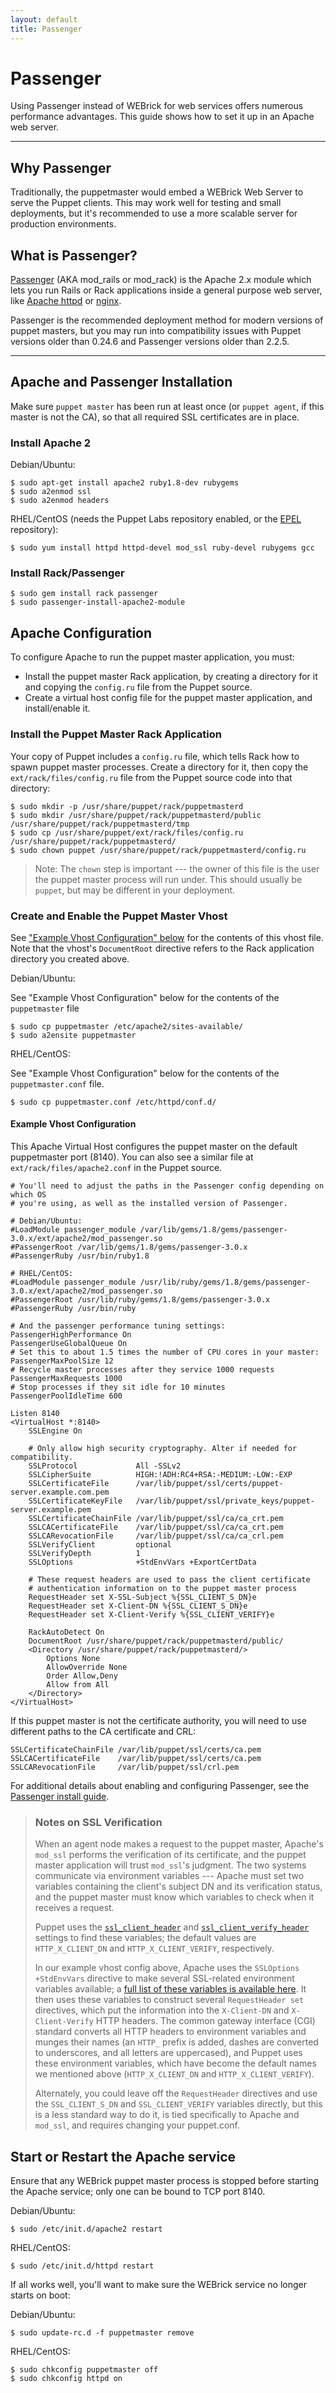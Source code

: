 ```yaml
---
layout: default
title: Passenger
---
```


Passenger
=========

Using Passenger instead of WEBrick for web services offers numerous performance
advantages.  This guide shows how to set it up in an Apache web server.

* * *

Why Passenger
-------------

Traditionally, the puppetmaster would embed a WEBrick
Web Server to serve the Puppet clients. This may work well for
testing and small deployments, but it's recommended to use a more
scalable server for production environments.

What is Passenger?
------------------

[Passenger](http://www.modrails.com/) (AKA mod\_rails or mod\_rack)
is the Apache 2.x module which lets you run Rails or Rack
applications inside a general purpose web server, like
[Apache httpd](http://httpd.apache.org/) or [nginx](http://nginx.org/).

Passenger is the recommended deployment method for modern versions
of puppet masters, but you may run into compatibility issues with
Puppet versions older than 0.24.6 and Passenger versions older than
2.2.5.

* * *

Apache and Passenger Installation
---------------------------------

Make sure `puppet master` has been run at least once (or
`puppet agent`, if this master is not the CA), so that all required
SSL certificates are in place.

### Install Apache 2

Debian/Ubuntu:

    $ sudo apt-get install apache2 ruby1.8-dev rubygems
    $ sudo a2enmod ssl
    $ sudo a2enmod headers

RHEL/CentOS (needs the Puppet Labs repository enabled, or the
[EPEL](https://fedoraproject.org/wiki/EPEL) repository):

    $ sudo yum install httpd httpd-devel mod_ssl ruby-devel rubygems gcc

### Install Rack/Passenger

    $ sudo gem install rack passenger
    $ sudo passenger-install-apache2-module

Apache Configuration
--------------------

To configure Apache to run the puppet master application, you must:

* Install the puppet master Rack application, by creating a directory for it and copying the `config.ru` file from the Puppet source.
* Create a virtual host config file for the puppet master application, and install/enable it.

### Install the Puppet Master Rack Application

Your copy of Puppet includes a `config.ru` file, which tells Rack how to spawn puppet master processes. Create a directory for it, then copy the `ext/rack/files/config.ru` file from the Puppet source code into that directory:

    $ sudo mkdir -p /usr/share/puppet/rack/puppetmasterd
    $ sudo mkdir /usr/share/puppet/rack/puppetmasterd/public /usr/share/puppet/rack/puppetmasterd/tmp
    $ sudo cp /usr/share/puppet/ext/rack/files/config.ru /usr/share/puppet/rack/puppetmasterd/
    $ sudo chown puppet /usr/share/puppet/rack/puppetmasterd/config.ru

> Note: The `chown` step is important --- the owner of this file is the user the puppet master process will run under. This should usually be `puppet`, but may be different in your deployment.


### Create and Enable the Puppet Master Vhost

See ["Example Vhost Configuration" below](#example-vhost-configuration) for the contents of this vhost file. Note that the vhost's `DocumentRoot` directive refers to the Rack application directory you created above.

Debian/Ubuntu:

See "Example Vhost Configuration" below for the contents of the `puppetmaster` file

    $ sudo cp puppetmaster /etc/apache2/sites-available/
    $ sudo a2ensite puppetmaster

RHEL/CentOS:

See "Example Vhost Configuration" below for the contents of the `puppetmaster.conf` file.

    $ sudo cp puppetmaster.conf /etc/httpd/conf.d/

#### Example Vhost Configuration

This Apache Virtual Host configures the puppet master on the default
puppetmaster port (8140). You can also see a similar file at `ext/rack/files/apache2.conf` in the Puppet source.

    # You'll need to adjust the paths in the Passenger config depending on which OS
    # you're using, as well as the installed version of Passenger.

    # Debian/Ubuntu:
    #LoadModule passenger_module /var/lib/gems/1.8/gems/passenger-3.0.x/ext/apache2/mod_passenger.so
    #PassengerRoot /var/lib/gems/1.8/gems/passenger-3.0.x
    #PassengerRuby /usr/bin/ruby1.8

    # RHEL/CentOS:
    #LoadModule passenger_module /usr/lib/ruby/gems/1.8/gems/passenger-3.0.x/ext/apache2/mod_passenger.so
    #PassengerRoot /usr/lib/ruby/gems/1.8/gems/passenger-3.0.x
    #PassengerRuby /usr/bin/ruby

    # And the passenger performance tuning settings:
    PassengerHighPerformance On
    PassengerUseGlobalQueue On
    # Set this to about 1.5 times the number of CPU cores in your master:
    PassengerMaxPoolSize 12
    # Recycle master processes after they service 1000 requests
    PassengerMaxRequests 1000
    # Stop processes if they sit idle for 10 minutes
    PassengerPoolIdleTime 600

    Listen 8140
    <VirtualHost *:8140>
        SSLEngine On

        # Only allow high security cryptography. Alter if needed for compatibility.
        SSLProtocol             All -SSLv2
        SSLCipherSuite          HIGH:!ADH:RC4+RSA:-MEDIUM:-LOW:-EXP
        SSLCertificateFile      /var/lib/puppet/ssl/certs/puppet-server.example.com.pem
        SSLCertificateKeyFile   /var/lib/puppet/ssl/private_keys/puppet-server.example.pem
        SSLCertificateChainFile /var/lib/puppet/ssl/ca/ca_crt.pem
        SSLCACertificateFile    /var/lib/puppet/ssl/ca/ca_crt.pem
        SSLCARevocationFile     /var/lib/puppet/ssl/ca/ca_crl.pem
        SSLVerifyClient         optional
        SSLVerifyDepth          1
        SSLOptions              +StdEnvVars +ExportCertData

        # These request headers are used to pass the client certificate
        # authentication information on to the puppet master process
        RequestHeader set X-SSL-Subject %{SSL_CLIENT_S_DN}e
        RequestHeader set X-Client-DN %{SSL_CLIENT_S_DN}e
        RequestHeader set X-Client-Verify %{SSL_CLIENT_VERIFY}e

        RackAutoDetect On
        DocumentRoot /usr/share/puppet/rack/puppetmasterd/public/
        <Directory /usr/share/puppet/rack/puppetmasterd/>
            Options None
            AllowOverride None
            Order Allow,Deny
            Allow from All
        </Directory>
    </VirtualHost>

If this puppet master is not the certificate authority, you will
need to use different paths to the CA certificate and CRL:

    SSLCertificateChainFile /var/lib/puppet/ssl/certs/ca.pem
    SSLCACertificateFile    /var/lib/puppet/ssl/certs/ca.pem
    SSLCARevocationFile     /var/lib/puppet/ssl/crl.pem

For additional details about enabling and configuring Passenger, see the
[Passenger install guide](http://www.modrails.com/install.html).

> ### Notes on SSL Verification
>
> When an agent node makes a request to the puppet master, Apache's `mod_ssl` performs the verification of its certificate, and the puppet master application will trust `mod_ssl`'s judgment. The two systems communicate via environment variables --- Apache must set two variables containing the client's subject DN and its verification status, and the puppet master must know which variables to check when it receives a request.
>
> Puppet uses the [`ssl_client_header`][client] and [`ssl_client_verify_header`][clientverify] settings to find these variables; the default values are `HTTP_X_CLIENT_DN` and `HTTP_X_CLIENT_VERIFY`, respectively.
>
> In our example vhost config above, Apache uses the `SSLOptions +StdEnvVars` directive to make several SSL-related environment variables available; a [full list of these variables is available here][sslvars]. It then uses these variables to construct several `RequestHeader set` directives, which put the information into the `X-Client-DN` and `X-Client-Verify` HTTP headers. The common gateway interface (CGI) standard converts all HTTP headers to environment variables and munges their names (an `HTTP_` prefix is added, dashes are converted to underscores, and all letters are uppercased), and Puppet uses these environment variables, which have become the default names we mentioned above (`HTTP_X_CLIENT_DN` and `HTTP_X_CLIENT_VERIFY`).
>
> Alternately, you could leave off the `RequestHeader` directives and use the `SSL_CLIENT_S_DN` and `SSL_CLIENT_VERIFY` variables directly, but this is a less standard way to do it, is tied specifically to Apache and `mod_ssl`, and requires changing your puppet.conf.



[sslvars]: http://httpd.apache.org/docs/2.2/mod/mod_ssl.html#envvars
[client]: /references/latest/configuration.html#sslclientheader
[clientverify]: /references/latest/configuration.html#sslclientverifyheader


Start or Restart the Apache service
-----

Ensure that any WEBrick puppet master process is stopped before starting
the Apache service; only one can be bound to TCP port 8140.

Debian/Ubuntu:

    $ sudo /etc/init.d/apache2 restart

RHEL/CentOS:

    $ sudo /etc/init.d/httpd restart

If all works well, you'll want to make sure the WEBrick service no longer starts on boot:

Debian/Ubuntu:

    $ sudo update-rc.d -f puppetmaster remove

RHEL/CentOS:

    $ sudo chkconfig puppetmaster off
    $ sudo chkconfig httpd on
